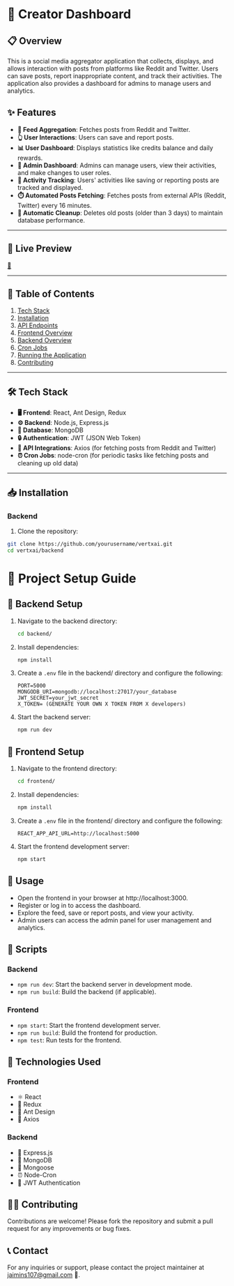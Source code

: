 # 🌟 Creator Dashboard

## 📋 Overview

This is a social media aggregator application that collects, displays, and allows interaction with posts from platforms like Reddit and Twitter. Users can save posts, report inappropriate content, and track their activities. The application also provides a dashboard for admins to manage users and analytics.

## ✨ Features

- **📱 Feed Aggregation**: Fetches posts from Reddit and Twitter.
- **👆 User Interactions**: Users can save and report posts.
- **📊 User Dashboard**: Displays statistics like credits balance and daily rewards.
- **👑 Admin Dashboard**: Admins can manage users, view their activities, and make changes to user roles.
- **📝 Activity Tracking**: Users' activities like saving or reporting posts are tracked and displayed.
- **⏱️ Automated Posts Fetching**: Fetches posts from external APIs (Reddit, Twitter) every 16 minutes.
- **🧹 Automatic Cleanup**: Deletes old posts (older than 3 days) to maintain database performance.

---

## 🚀 Live Preview

[🔗](https://vertx-assignment.web.app/)

---

## 📑 Table of Contents

1. [Tech Stack](#tech-stack)
2. [Installation](#installation)
3. [API Endpoints](#api-endpoints)
4. [Frontend Overview](#frontend-overview)
5. [Backend Overview](#backend-overview)
6. [Cron Jobs](#cron-jobs)
7. [Running the Application](#running-the-application)
8. [Contributing](#contributing)

---

## 🛠️ Tech Stack

- **🖥️ Frontend**: React, Ant Design, Redux
- **⚙️ Backend**: Node.js, Express.js
- **💾 Database**: MongoDB
- **🔒 Authentication**: JWT (JSON Web Token)
- **🔄 API Integrations**: Axios (for fetching posts from Reddit and Twitter)
- **⏰ Cron Jobs**: node-cron (for periodic tasks like fetching posts and cleaning up old data)
  
---

## 📥 Installation

### Backend

1. Clone the repository:

```bash
git clone https://github.com/yourusername/vertxai.git
cd vertxai/backend
```

# 🚀 Project Setup Guide

## 🔧 Backend Setup

1. Navigate to the backend directory:
   ```bash
   cd backend/
   ```

2. Install dependencies:
   ```bash
   npm install
   ```

3. Create a `.env` file in the backend/ directory and configure the following:
   ```
   PORT=5000
   MONGODB_URI=mongodb://localhost:27017/your_database
   JWT_SECRET=your_jwt_secret
   X_TOKEN= (GENERATE YOUR OWN X TOKEN FROM X developers)
   ```

4. Start the backend server:
   ```bash
   npm run dev
   ```

## 🎨 Frontend Setup

1. Navigate to the frontend directory:
   ```bash
   cd frontend/
   ```

2. Install dependencies:
   ```bash
   npm install
   ```

3. Create a `.env` file in the frontend/ directory and configure the following:
   ```
   REACT_APP_API_URL=http://localhost:5000
   ```

4. Start the frontend development server:
   ```bash
   npm start
   ```

## 📱 Usage

- Open the frontend in your browser at http://localhost:3000.
- Register or log in to access the dashboard.
- Explore the feed, save or report posts, and view your activity.
- Admin users can access the admin panel for user management and analytics.

## 📜 Scripts

### Backend
- `npm run dev`: Start the backend server in development mode.
- `npm run build`: Build the backend (if applicable).

### Frontend
- `npm start`: Start the frontend development server.
- `npm run build`: Build the frontend for production.
- `npm test`: Run tests for the frontend.

## 🧰 Technologies Used

### Frontend
- ⚛️ React
- 🔄 Redux
- 🐜 Ant Design
- 📡 Axios

### Backend
- 🚂 Express.js
- 🍃 MongoDB
- 🧠 Mongoose
- ⏰ Node-Cron
- 🔑 JWT Authentication

## 👨‍💻 Contributing

Contributions are welcome! Please fork the repository and submit a pull request for any improvements or bug fixes.

## 📞 Contact

For any inquiries or support, please contact the project maintainer at jaimins107@gmail.com 🍄.
